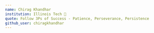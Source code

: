 ```yaml
---
name: Chirag Khandhar
institution: Illinois Tech 🚩
quote: Follow 3Ps of Success - Patience, Perseverance, Persistence
github_user: chiragkhandhar
---
```

